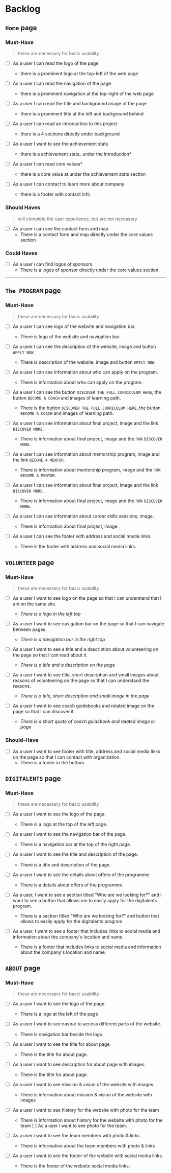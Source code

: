# Backlog

## `Home` page

### Must-Have

> these are necessary for basic usability

- [ ] As a user I can read the logo of the page
  - there is a prominent logo at the top-left of the web page
- [ ] As a user I can read the navigation of the page

  - there is a prominent navigation at the top-right of the web page

- [ ] As a user I can read the title and background image of the page

  - there is a prominent title at the left and background behind

- [ ] As a user I can read an introduction to this project

  - there is a 4 sections directly under background

- [ ] As a user I want to see the achievement stats

  - there is a achievement stats\_ under the introduction\*

- [ ] As a user I can read core values\*

  - there is a core value at under the achievement stats section

- [ ] As a user I can contact to learn more about company
  - there is a footer with contact info

### Should Haves

> will complete the user experience, but are not necessary

- [ ] As a user i can see the contact form and map
  - There is a contact form and map directly under the core values section

### Could Haves

- [ ] As a user i can find logos of sponsors
  - There is a logos of sponsor directly under the core values section

---

## `The PROGRAM` page

### Must-Have

> these are necessary for basic usability

- [ ] As a user I can see logo of the website and navigation bar.

  - There is logo of the website and navigation bar.

- [ ] As a user I can see the description of the website, image and button
      `APPLY NOW`.

  - There is description of the website, image and button `APPLY NOW`.

- [ ] As a user I can see information about who can apply on the program.

  - There is information about who can apply on the program.

- [ ] As a user I can see the button `DISCOVER THE FULL CURRICULUM HERE`, the
      button `BECOME A COACH` and images of learning path.

  - There is the button `DISCOVER THE FULL CURRICULUM HERE`, the button
    `BECOME A COACH` and images of learning path.

- [ ] As a user I can see information about final project, image and the link
      `DISCOVER MORE`.

  - There is information about final project, image and the link
    `DISCOVER MORE`.

- [ ] As a user I can see information about mentorship program, image and the
      link `BECOME A MENTOR`.

  - There is information about mentorship program, image and the link
    `BECOME A MENTOR`.

- [ ] As a user I can see information about final project, image and the link
      `DISCOVER MORE`.

  - There is information about final project, image and the link
    `DISCOVER MORE`.

- [ ] As a user I can see information about career skills sessions, image.

  - There is information about final project, image.

- [ ] As a user I can see the footer with address and social media links.

  - There is the footer with address and social media links.

## `VOLUNTEER` page

### Must-Have

> these are necessary for basic usability

- [ ] As a user I want to see logo on the page so that I can understand that I
      am on the same site.

  - _There is a logo in the left top_

- [ ] As a user I want to see navigation bar on the page so that I can navigate
      between pages.

  - _There is a navigation bar in the right top_

- [ ] As a user I want to see a title and a description about volunteering on
      the page so that I can read about it.

  - _There is a title and a description on the page_

- [ ] As a user I want to see title, short description and small images about
      reasons of volunteering on the page so that I can understand the reasons.

  - _There is a title, short description and small image in the page_

- [ ] As a user I want to see coach guidebooks and related image on the page so
      that I can discover it.
  - _There is a short quote of coach guidebook and related image in page_

### Should-Have

- [ ] As a user I want to see footer with title, address and social media links
      on the page so that I can contact with organization.
  - There is a footer in the bottom

## `DIGITALENTS` page

### Must-Have

> these are necessary for basic usability

- [ ] As a user I want to see the logo of the page.

  - There is a logo at the top of the left page.

- [ ] As a user I want to see the navigation bar of the page.

  - There is a navigation bar at the top of the right page.

- [ ] As a user I want to see the title and description of the page.

  - There is a title and description of the page.

- [ ] As a user I want to see the details about offers of the programme

  - There is a details about offers of the programme.

- [ ] As a user, I want to see a section titled "Who are we looking for?" and I
      want to see a button that allows me to easily apply for the digitalents
      program.

  - There is a section titled "Who are we looking for?" and button that allows
    to easily apply for the digitalents program.

- [ ] As a user, I want to see a footer that includes links to social media and
      information about the company's location and name.
  - There is a footer that includes links to social media and information about
    the company's location and name.

## `ABOUT` page

### Must-Have

> these are necessary for basic usability

- [ ] As a user I want to see the logo of the page.

  - There is a logo at the left of the page

- [ ] As a user I want to see navbar to access different parts of the website.

  - There is navigation bar beside the logo.

- [ ] As a user i want to see the title for about page.

  - There is the title for about page.

- [ ] As a user i want to see description for about page with images.

  - There is the title for about page.

- [ ] As a user i want to see mission & vision of the website with images.

  - There is information about mission & vision of the website with images

- [ ] As a user i want to see history for the website with photo for the team

  - There is information about history for the website with photo for the team [
    ] As a user i want to see photo for the team.

- [ ] As a user i want to see the team members with photo & links

  - There is information about the team members with photo & links

- [ ] As a user i want to see the footer of the website with social media links.
  - There is the footer of the website social media links.
